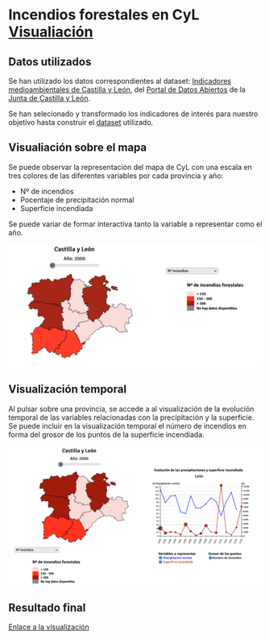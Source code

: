  # Incendios forestales en CyL [Visualiación](https://desi_22-23.pages.gitlab.inf.uva.es/icendiossequia)


## Datos utilizados
Se han utilizado los datos correspondientes al dataset: [Indicadores medioambientales de Castilla y León](http://datosabiertos.jcyl.es/web/jcyl/set/es/mediciones/indicadoresambientales/1284227444931), del [Portal de Datos Abiertos](https://datosabiertos.jcyl.es/) de la [Junta de Castilla y León](http://jcyl.es/).

Se han selecionado y transformado los indicadores de interés para nuestro objetivo hasta construir el [dataset](data/Indicadores_mediambientales_reduced.csv) utilizado.

## Visualiación sobre el mapa
Se puede observar la representación del mapa de CyL con una escala en tres colores de las diferentes variables por cada provincia y año:

- Nº de incendios
- Pocentaje de precipitación normal
- Superficie incendiada

Se puede variar de formar interactiva tanto la variable a representar como el año.

![Choropleth](Images/mapa_CyL.png "Visualización sobre el mapa")

## Visualización temporal
Al pulsar sobre una provincia, se accede a al visualización de la evolución temporal de las variables relacionadas con la precipitación y la superficie.
Se puede incluir en la visualización temporal el número de incendios en forma del grosor de los puntos de la superficie incendiada.

![Line Chart](Images/lineChart.png "Visualización temporal")

## Resultado final
 [Enlace a la visualización](https://desi_22-23.pages.gitlab.inf.uva.es/icendiossequia)



